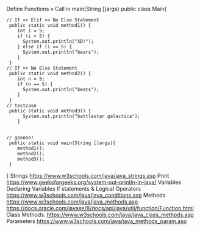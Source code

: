 Define Functions » Call in main(String []args)
public class Main{

    // If >> Elif >> No Else Statement
     public static void method1() {
        int i = 5;
        if (i < 5) {
          System.out.println("XD!");
        } else if (i == 5) {
          System.out.println("bears");
        }
     }
    // If >> No Else Statement
     public static void method2() {
        int n = 5;
        if (n == 5) {
          System.out.println("beats");
        }
     }
    // testcase
     public static void method3() {
          System.out.println("battlestar galactica");
        }


    // gooooo!
     public static void main(String []args){
        method1();
        method2();
        method3();
     }
}
Strings
https://www.w3schools.com/java/java_strings.asp 
Print
https://www.geeksforgeeks.org/system-out-println-in-java/ 
Variables
Declaring Variables
If statements & Logical Operators
https://www.w3schools.com/java/java_conditions.asp 
Methods
https://www.w3schools.com/java/java_methods.asp 
https://docs.oracle.com/javase/8/docs/api/java/util/function/Function.html 
Class Methods: https://www.w3schools.com/java/java_class_methods.asp 
Parameters
https://www.w3schools.com/java/java_methods_param.asp 